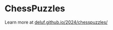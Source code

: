 # ChessPuzzles

Learn more at [deluf.github.io/2024/chesspuzzles/](https://deluf.github.io/2024/chesspuzzles/)
